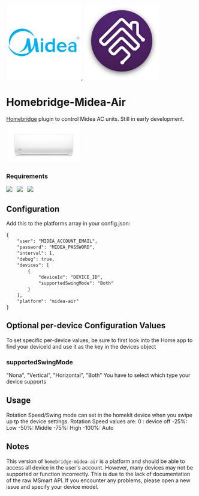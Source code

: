 <img src="branding/midea.png" width="200px">, <img src="branding/homebridge.png" width="200px">

# Homebridge-Midea-Air

[Homebridge](https://github.com/nfarina/homebridge) plugin to control Midea AC units. Still in early development.

<img src="branding/product.jpeg" width="200px">

### Requirements

<img src="https://img.shields.io/badge/node-%3E%3D10.17-brightgreen"> &nbsp;
<img src="https://img.shields.io/badge/homebridge-%3E%3D0.4.4-brightgreen"> &nbsp;
<img src="https://img.shields.io/badge/iOS-%3E%3D11.0.0-brightgreen">

## Configuration

Add this to the platforms array in your config.json:

    {
        "user": "MIDEA_ACCOUNT_EMAIL",
        "password": "MIDEA_PASSWORD",
        "interval": 1,
        "debug": true,
        "devices": [
        	{
        		"deviceId": "DEVICE_ID",
        		"supportedSwingMode": "Both"
        	}
        ],
        "platform": "midea-air"
    }

## Optional per-device Configuration Values

To set specific per-device values, be sure to first look into the Home app to find your deviceId and use it as the key in the devices object

### supportedSwingMode

"Nona", "Vertical", "Horizontal", "Both"
You have to select which type your device supports

## Usage

Rotation Speed/Swing mode can set in the homekit device when you swipe up tp the device settings.
Rotation Speed values are:
0 : device off
-25%: Low
-50%: Middle
-75%: High
-100%: Auto

## Notes

This version of `homebridge-midea-air` is a platform and should be able to access all device in the user's account. However, many devices may not be supported or function incorrectly. This is due to the lack of documentation of the raw MSmart API. If you encounter any problems, please open a new issue and specify your device model.

